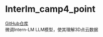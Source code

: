 # Interlm_camp4_point
[GitHub仓库](https://github.com/InternLM/Tutorial)    
微调Intern-LM LLM模型，使其理解3D点云数据
